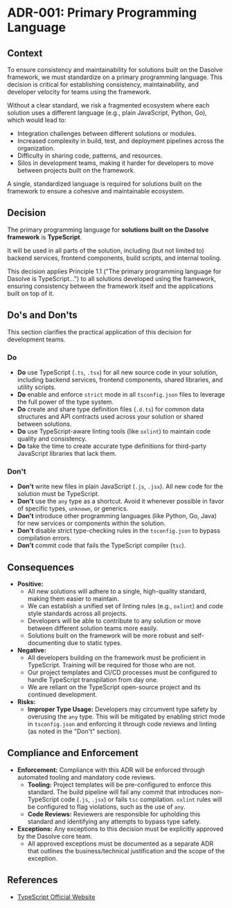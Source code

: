 # ADR-001: Primary Programming Language

## Context

To ensure consistency and maintainability for solutions built on the Dasolve framework, we must standardize on a primary programming language. This decision is critical for establishing consistency, maintainability, and developer velocity for teams using the framework.

Without a clear standard, we risk a fragmented ecosystem where each solution uses a different language (e.g., plain JavaScript, Python, Go), which would lead to:

- Integration challenges between different solutions or modules.
- Increased complexity in build, test, and deployment pipelines across the organization.
- Difficulty in sharing code, patterns, and resources.
- Silos in development teams, making it harder for developers to move between projects built on the framework.

A single, standardized language is required for solutions built on the framework to ensure a cohesive and maintainable ecosystem.

## Decision

The primary programming language for **solutions built on the Dasolve framework** is **TypeScript**.

It will be used in all parts of the solution, including (but not limited to) backend services, frontend components, build scripts, and internal tooling.

This decision applies Principle 1.1 ("The primary programming language for Dasolve is TypeScript...") to all solutions developed using the framework, ensuring consistency between the framework itself and the applications built on top of it.

## Do's and Don'ts

This section clarifies the practical application of this decision for development teams.

### Do

- **Do** use TypeScript (`.ts`, `.tsx`) for all new source code in your solution, including backend services, frontend components, shared libraries, and utility scripts.
- **Do** enable and enforce `strict` mode in all `tsconfig.json` files to leverage the full power of the type system.
- **Do** create and share type definition files (`.d.ts`) for common data structures and API contracts used across your solution or shared between solutions.
- **Do** use TypeScript-aware linting tools (like `oxlint`) to maintain code quality and consistency.
- **Do** take the time to create accurate type definitions for third-party JavaScript libraries that lack them.

### Don't

- **Don't** write new files in plain JavaScript (`.js`, `.jsx`). All new code for the solution must be TypeScript.
- **Don't** use the `any` type as a shortcut. Avoid it whenever possible in favor of specific types, `unknown`, or generics.
- **Don't** introduce other programming languages (like Python, Go, Java) for new services or components within the solution.
- **Don't** disable strict type-checking rules in the `tsconfig.json` to bypass compilation errors.
- **Don't** commit code that fails the TypeScript compiler (`tsc`).

## Consequences

- **Positive:**
  - All new solutions will adhere to a single, high-quality standard, making them easier to maintain.
  - We can establish a unified set of linting rules (e.g., `oxlint`) and code style standards across all projects.
  - Developers will be able to contribute to any solution or move between different solution teams more easily.
  - Solutions built on the framework will be more robust and self-documenting due to static types.
- **Negative:**
  - All developers building on the framework must be proficient in TypeScript. Training will be required for those who are not.
  - Our project templates and CI/CD processes must be configured to handle TypeScript transpilation from day one.
  - We are reliant on the TypeScript open-source project and its continued development.
- **Risks:**
  - **Improper Type Usage:** Developers may circumvent type safety by overusing the `any` type. This will be mitigated by enabling strict mode in `tsconfig.json` and enforcing it through code reviews and linting (as noted in the "Don't" section).

## Compliance and Enforcement

- **Enforcement:** Compliance with this ADR will be enforced through automated tooling and mandatory code reviews.
  - **Tooling:** Project templates will be pre-configured to enforce this standard. The build pipeline will fail any commit that introduces non-TypeScript code (`.js`, `.jsx`) or fails `tsc` compilation. `oxlint` rules will be configured to flag violations, such as the use of `any`.
  - **Code Reviews:** Reviewers are responsible for upholding this standard and identifying any attempts to bypass type safety.
- **Exceptions:** Any exceptions to this decision must be explicitly approved by the Dasolve core team.
  - All approved exceptions must be documented as a separate ADR that outlines the business/technical justification and the scope of the exception.

## References

- [TypeScript Official Website](https://www.typescriptlang.org/)
